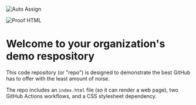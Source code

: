 ![Auto Assign](https://github.com/rodrigo.work/demo-repository/actions/workflows/auto-assign.yml/badge.svg)

![Proof HTML](https://github.com/rodrigo.work/demo-repository/actions/workflows/proof-html.yml/badge.svg)

# Welcome to your organization's demo respository
This code repository (or "repo") is designed to demonstrate the best GitHub has to offer with the least amount of noise.

The repo includes an `index.html` file (so it can render a web page), two GitHub Actions workflows, and a CSS stylesheet dependency.
